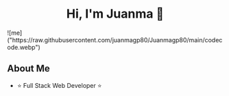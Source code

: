 <div align="center">
<h1 align="center">Hi, I'm Juanma 👋</h1>
</div>
![me]("https://raw.githubusercontent.com/juanmagp80/Juanmagp80/main/codecode.webp")


## About Me

- ⭐ Full Stack Web Developer ⭐ 

<br>

